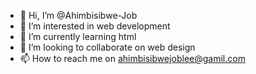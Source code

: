 - 👋 Hi, I’m @Ahimbisibwe-Job
- 👀 I’m interested in web development
- 🌱 I’m currently learning html
- 💞️ I’m looking to collaborate on web design
- 📫 How to reach me on ahimbisibwejoblee@gamil.com

<!---
Ahimbisibwe-Job/Ahimbisibwe-Job is a ✨ special ✨ repository because its `README.md` (this file) appears on your GitHub profile.
You can click the Preview link to take a look at your changes.
--->
